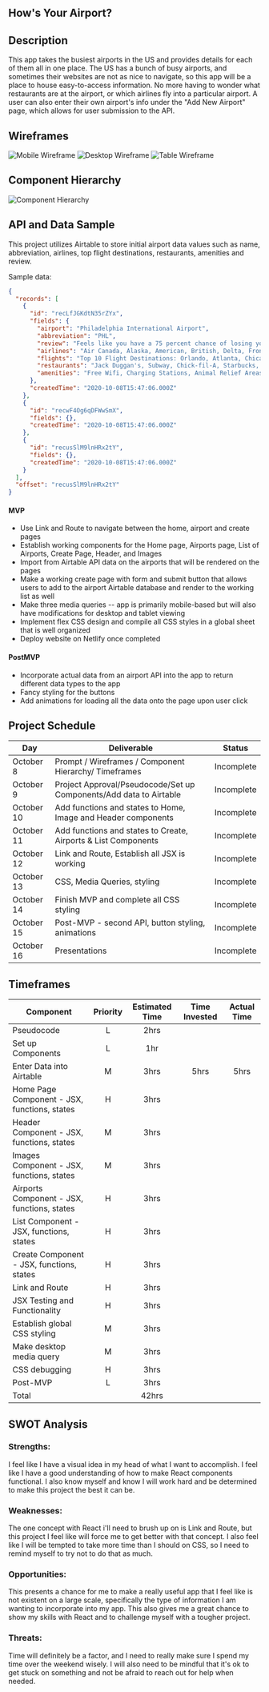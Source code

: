 ## How's Your Airport?

## Description

This app takes the busiest airports in the US and provides details for each of them all in one place. The US has a bunch of busy airports, and sometimes their websites are not as nice to navigate, so this app will be a place to house easy-to-access information. No more having to wonder what restaurants are at the airport, or which airlines fly into a particular airport. A user can also enter their own airport's info under the "Add New Airport" page, which allows for user submission to the API.

## Wireframes

![Mobile Wireframe](https://github.com/corysmith1522/location-react-app/blob/master/images/Mobile%20Wireframe.png)
![Desktop Wireframe](https://github.com/corysmith1522/location-react-app/blob/master/images/Desktop%20Wireframe.png)
![Table Wireframe](https://github.com/corysmith1522/location-react-app/blob/master/images/Tablet%20Wireframe.png)

## Component Hierarchy

![Component Hierarchy](https://github.com/corysmith1522/location-react-app/blob/master/images/Component%20Hierarchy.jpg)

## API and Data Sample

This project utilizes Airtable to store initial airport data values such as name, abbreviation, airlines, top flight destinations, restaurants, amenities and review.

Sample data:

```json
{
  "records": [
    {
      "id": "recLfJGKdtN35rZYx",
      "fields": {
        "airport": "Philadelphia International Airport",
        "abbreviation": "PHL",
        "review": "Feels like you have a 75 percent chance of losing your luggage when you go through Philly.",
        "airlines": "Air Canada, Alaska, American, British, Delta, Frontier, JetBlue, Lufthansa, Southwest, Spirit, United",
        "flights": "Top 10 Flight Destinations: Orlando, Atlanta, Chicago, Dallas-Fort Worth, Charlotte, Boston, Denver, Tampa, Minneapolis, Detroit",
        "restaurants": "Jack Duggan's, Subway, Chick-fil-A, Starbucks, Sky Asian Bistro, Chickie's & Pete's, Auntie Anne's, Jamba Juice, Sbarro, Smashburger, Tony Luke's, Au ...",
        "amenities": "Free Wifi, Charging Stations, Animal Relief Areas, Art Exhibitions, Marriott Airport Hotel, Long-term Parking, Short-term Parking, Express Spa Station..."
      },
      "createdTime": "2020-10-08T15:47:06.000Z"
    },
    {
      "id": "recwF4Og6qDFWwSmX",
      "fields": {},
      "createdTime": "2020-10-08T15:47:06.000Z"
    },
    {
      "id": "recusSlM9lnHRx2tY",
      "fields": {},
      "createdTime": "2020-10-08T15:47:06.000Z"
    }
  ],
  "offset": "recusSlM9lnHRx2tY"
}
```

#### MVP

- Use Link and Route to navigate between the home, airport and create pages
- Establish working components for the Home page, Airports page, List of Airports, Create Page, Header, and Images
- Import from Airtable API data on the airports that will be rendered on the pages
- Make a working create page with form and submit button that allows users to add to the airport Airtable database and render to the working list as well
- Make three media queries -- app is primarily mobile-based but will also have modifications for desktop and tablet viewing
- Implement flex CSS design and compile all CSS styles in a global sheet that is well organized
- Deploy website on Netlify once completed

#### PostMVP

- Incorporate actual data from an airport API into the app to return different data types to the app
- Fancy styling for the buttons
- Add animations for loading all the data onto the page upon user click

## Project Schedule

| Day        | Deliverable                                                        | Status     |
| ---------- | ------------------------------------------------------------------ | ---------- |
| October 8  | Prompt / Wireframes / Component Hierarchy/ Timeframes              | Incomplete |
| October 9  | Project Approval/Pseudocode/Set up Components/Add data to Airtable | Incomplete |
| October 10 | Add functions and states to Home, Image and Header components      | Incomplete |
| October 11 | Add functions and states to Create, Airports & List Components     | Incomplete |
| October 12 | Link and Route, Establish all JSX is working                       | Incomplete |
| October 13 | CSS, Media Queries, styling                                        | Incomplete |
| October 14 | Finish MVP and complete all CSS styling                            | Incomplete |
| October 15 | Post-MVP - second API, button styling, animations                  | Incomplete |
| October 16 | Presentations                                                      | Incomplete |

## Timeframes

| Component                                    | Priority | Estimated Time | Time Invested | Actual Time |
| -------------------------------------------- | :------: | :------------: | :-----------: | :---------: |
| Pseudocode                                   |    L     |      2hrs      |               |             |
| Set up Components                            |    L     |      1hr       |               |             |
| Enter Data into Airtable                     |    M     |      3hrs      |     5hrs      |    5hrs     |
| Home Page Component - JSX, functions, states |    H     |      3hrs      |               |             |
| Header Component - JSX, functions, states    |    M     |      3hrs      |               |             |
| Images Component - JSX, functions, states    |    M     |      3hrs      |               |             |
| Airports Component - JSX, functions, states  |    H     |      3hrs      |               |             |
| List Component - JSX, functions, states      |    H     |      3hrs      |               |             |
| Create Component - JSX, functions, states    |    H     |      3hrs      |               |             |
| Link and Route                               |    H     |      3hrs      |               |             |
| JSX Testing and Functionality                |    H     |      3hrs      |               |             |
| Establish global CSS styling                 |    M     |      3hrs      |               |             |
| Make desktop media query                     |    M     |      3hrs      |               |             |
| CSS debugging                                |    H     |      3hrs      |               |             |
| Post-MVP                                     |    L     |      3hrs      |               |             |
| Total                                        |          |     42hrs      |               |             |

## SWOT Analysis

### Strengths:

I feel like I have a visual idea in my head of what I want to accomplish. I feel like I have a good understanding of how to make React components functional. I also know myself and know I will work hard and be determined to make this project the best it can be.

### Weaknesses:

The one concept with React i'll need to brush up on is Link and Route, but this project I feel like will force me to get better with that concept. I also feel like I will be tempted to take more time than I should on CSS, so I need to remind myself to try not to do that as much.

### Opportunities:

This presents a chance for me to make a really useful app that I feel like is not existent on a large scale, specifically the type of information I am wanting to incorporate into my app. This also gives me a great chance to show my skills with React and to challenge myself with a tougher project.

### Threats:

Time will definitely be a factor, and I need to really make sure I spend my time over the weekend wisely. I will also need to be mindful that it's ok to get stuck on something and not be afraid to reach out for help when needed.
